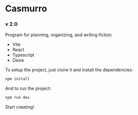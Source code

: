 # Casmurro

### v 2.0

Program for planning, organizing, and writing fiction.

- Vite
- React
- Typescript
- Dexie


To setup the project, just clone it and install the dependencies:

```sh
npm install
```

And to run the project:

```sh
npm run dev
```

Start creating!

